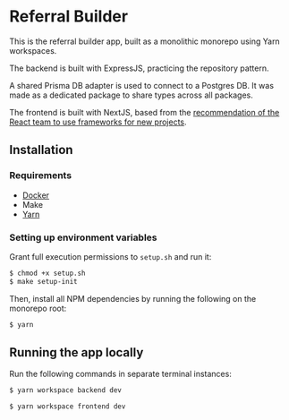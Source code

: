 # Referral Builder

This is the referral builder app, built as a monolithic monorepo using Yarn workspaces.

The backend is built with ExpressJS, practicing the repository pattern.

A shared Prisma DB adapter is used to connect to a Postgres DB. It was made as a dedicated package to share types across all packages.

The frontend is built with NextJS, based from the [recommendation of the React team to use frameworks for new projects](https://react.dev/learn/start-a-new-react-project).

## Installation

### Requirements

- [Docker](https://docs.docker.com/install/)
- Make
- [Yarn](https://yarnpkg.com/lang/en/docs/install)

### Setting up environment variables

Grant full execution permissions to `setup.sh` and run it:

```bash
$ chmod +x setup.sh
$ make setup-init
```

Then, install all NPM dependencies by running the following on the monorepo root:

```bash
$ yarn
```

## Running the app locally

Run the following commands in separate terminal instances:

```bash
$ yarn workspace backend dev
```

```bash
$ yarn workspace frontend dev
```
